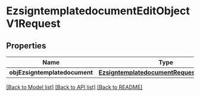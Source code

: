# EzsigntemplatedocumentEditObjectV1Request

## Properties
Name | Type | Description | Notes
------------ | ------------- | ------------- | -------------
**objEzsigntemplatedocument** | [**EzsigntemplatedocumentRequestCompound***](EzsigntemplatedocumentRequestCompound.md) |  | 

[[Back to Model list]](../README.md#documentation-for-models) [[Back to API list]](../README.md#documentation-for-api-endpoints) [[Back to README]](../README.md)


